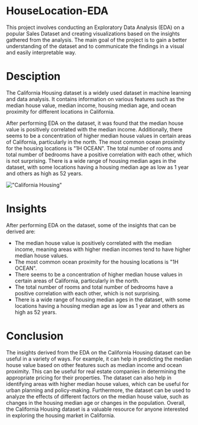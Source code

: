 # HouseLocation-EDA
This project involves conducting an Exploratory Data Analysis (EDA) on a popular Sales Dataset and creating visualizations based on the insights gathered from the analysis. The main goal of the project is to gain a better understanding of the dataset and to communicate the findings in a visual and easily interpretable way.

# Desciption 
The California Housing dataset is a widely used dataset in machine learning and data analysis. It contains information on various features such as the median house value, median income, housing median age, and ocean proximity for different locations in California.

After performing EDA on the dataset, it was found that the median house value is positively correlated with the median income. Additionally, there seems to be a concentration of higher median house values in certain areas of California, particularly in the north. The most common ocean proximity for the housing locations is "1H OCEAN". The total number of rooms and total number of bedrooms have a positive correlation with each other, which is not surprising. There is a wide range of housing median ages in the dataset, with some locations having a housing median age as low as 1 year and others as high as 52 years.

!["California Housing"](https://www.wartsila.com/images/default-source/default-album/california_housing.tmb-1920x690.jpg?Culture=en&sfvrsn=126bc44_1)

# Insights 
After performing EDA on the dataset, some of the insights that can be derived are:

* The median house value is positively correlated with the median income, meaning areas with higher median incomes tend to have higher median house values.
* The most common ocean proximity for the housing locations is "1H OCEAN".
* There seems to be a concentration of higher median house values in certain areas of California, particularly in the north.
* The total number of rooms and total number of bedrooms have a positive correlation with each other, which is not surprising.
* There is a wide range of housing median ages in the dataset, with some locations having a housing median age as low as 1 year and others as high as 52 years.

# Conclusion 
The insights derived from the EDA on the California Housing dataset can be useful in a variety of ways. For example, it can help in predicting the median house value based on other features such as median income and ocean proximity. This can be useful for real estate companies in determining the appropriate pricing for their properties. The dataset can also help in identifying areas with higher median house values, which can be useful for urban planning and policy-making. Furthermore, the dataset can be used to analyze the effects of different factors on the median house value, such as changes in the housing median age or changes in the population. Overall, the California Housing dataset is a valuable resource for anyone interested in exploring the housing market in California.
